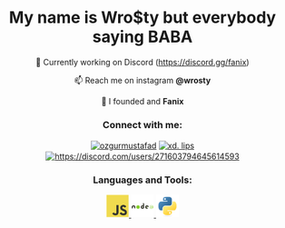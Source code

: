 <div align="center">
    <h1>My name is Wro$ty but everybody saying BABA</h1>
  
  
  🔭 Currently working on Discord (https://discord.gg/fanix)
  
  📫 Reach me on instagram **@wrosty**

  🤗 I founded and **Fanix**
  
  <h3 align="center">Connect with me:</h3>
  <p align="center">
  <a href="https://instagram.com/wrosty" target="blank"><img align="center" src="https://raw.githubusercontent.com/rahuldkjain/github-profile-readme-generator/master/src/images/icons/Social/instagram.svg" alt="ozgurmustafad" height="30" width="40" /></a>
  <a href="https://www.youtube.com/@wrostyy" target="blank"><img align="center" src="https://raw.githubusercontent.com/rahuldkjain/github-profile-readme-generator/master/src/images/icons/Social/youtube.svg" alt="xd. lips" height="30" width="40" /></a>
  <a href="https://discord.com/users/681082834714099722" target="blank"><img align="center" src="https://raw.githubusercontent.com/rahuldkjain/github-profile-readme-generator/master/src/images/icons/Social/discord.svg" alt="https://discord.com/users/271603794645614593" height="30" width="40" /></a>
  </p>
  
  <h3 align="center">Languages and Tools:</h3>
  <p align="center">  <a href="https://developer.mozilla.org/en-US/docs/Web/JavaScript" target="_blank" rel="noreferrer"> <img src="https://raw.githubusercontent.com/devicons/devicon/master/icons/javascript/javascript-original.svg" alt="javascript" width="40" height="40"/> </a> <a href="https://nodejs.org" target="_blank" rel="noreferrer"> <img src="https://raw.githubusercontent.com/devicons/devicon/master/icons/nodejs/nodejs-original-wordmark.svg" alt="nodejs" width="40" height="40"/> </a> <a href="https://www.photoshop.com/en" target="_blank" rel="noreferrer"> <a href="https://www.python.org" target="_blank" rel="noreferrer"> <img src="https://raw.githubusercontent.com/devicons/devicon/master/icons/python/python-original.svg" alt="python" width="40" height="40"/> </a> 
 

